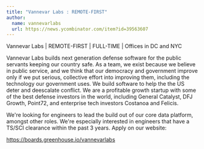 ```yaml
---
title: "Vannevar Labs : REMOTE-FIRST"
author:
  name: vannevarlabs
  url: https://news.ycombinator.com/item?id=39563607
---
```

Vannevar Labs | REMOTE-FIRST | FULL-TIME | Offices in DC and NYC

Vannevar Labs builds next generation defense software for the public servants keeping our country safe. As a team, we exist because we believe in public service, and we think that our democracy and government improve only if we put serious, collective effort into improving them, including the technology our government uses. We build software to help the the US deter and deescalate conflict. We are a profitable growth startup with some of the best defense investors in the world, including General Catalyst, DFJ Growth, Point72, and enterprise tech investors Costanoa and Felicis.

We&#x27;re looking for engineers to lead the build out of our core data platform, amongst other roles. We&#x27;re especially interested in engineers that have a TS&#x2F;SCI clearance within the past 3 years. Apply on our website:

<a href="https:&#x2F;&#x2F;boards.greenhouse.io&#x2F;vannevarlabs" rel="nofollow">https:&#x2F;&#x2F;boards.greenhouse.io&#x2F;vannevarlabs</a>

